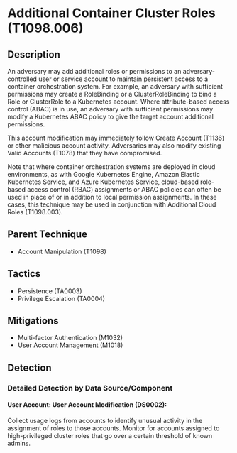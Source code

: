 # Additional Container Cluster Roles (T1098.006)

## Description
An adversary may add additional roles or permissions to an adversary-controlled user or service account to maintain persistent access to a container orchestration system. For example, an adversary with sufficient permissions may create a RoleBinding or a ClusterRoleBinding to bind a Role or ClusterRole to a Kubernetes account. Where attribute-based access control (ABAC) is in use, an adversary with sufficient permissions may modify a Kubernetes ABAC policy to give the target account additional permissions.
 
This account modification may immediately follow Create Account (T1136) or other malicious account activity. Adversaries may also modify existing Valid Accounts (T1078) that they have compromised.  

Note that where container orchestration systems are deployed in cloud environments, as with Google Kubernetes Engine, Amazon Elastic Kubernetes Service, and Azure Kubernetes Service, cloud-based  role-based access control (RBAC) assignments or ABAC policies can often be used in place of or in addition to local permission assignments. In these cases, this technique may be used in conjunction with Additional Cloud Roles (T1098.003).

## Parent Technique
- Account Manipulation (T1098)

## Tactics
- Persistence (TA0003)
- Privilege Escalation (TA0004)

## Mitigations
- Multi-factor Authentication (M1032)
- User Account Management (M1018)

## Detection

### Detailed Detection by Data Source/Component
#### User Account: User Account Modification (DS0002): 
Collect usage logs from accounts to identify unusual activity in the assignment of roles to those accounts. Monitor for accounts assigned to high-privileged cluster roles that go over a certain threshold of known admins. 

